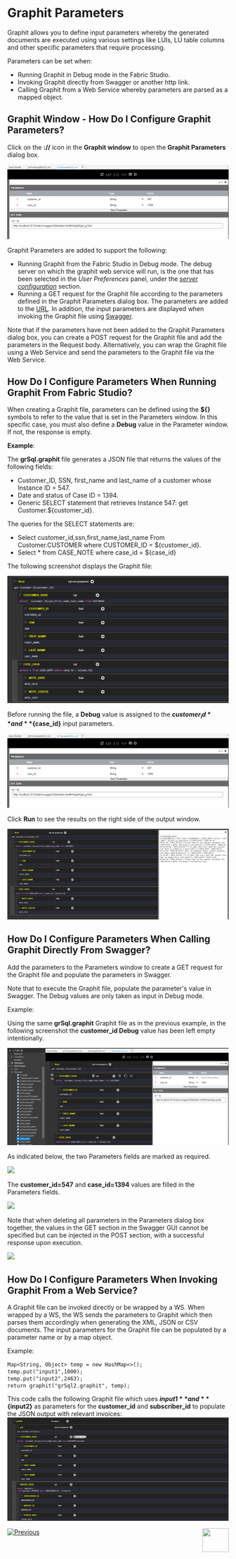 # Graphit Parameters

Graphit allows you to define input parameters whereby the generated documents are executed using various settings like LUIs, LU table columns and other specific parameters that require processing.

Parameters can be set when:
- Running Graphit in Debug mode in the Fabric Studio.
- Invoking Graphit directly from Swagger or another http link.
- Calling Graphit from a Web Service whereby parameters are parsed as a mapped object. 

## Graphit Window - How Do I Configure Graphit Parameters?
Click on the **://** icon in the **Graphit window** to open the **Graphit Parameters** dialog box. 

![](/articles/15_web_services_and_graphit/17_Graphit/images/38_graphit_with_parameters.PNG)

Graphit Parameters are added to support the following:
- Running Graphit from the Fabric Studio in Debug mode. The debug server on which the graphit web service will run, is the one that has been selected in the *User Preferences* panel, under the [*server configuration*](/articles/04_fabric_studio/04_user_preferences.md#what-is-the-purpose-of-the-server-configuration-tab) section.  
- Running a GET request for the Graphit file according to the parameters defined in the Graphit Parameters dialog box. The parameters are added to the [URL](/articles/15_web_services_and_graphit/12_Supported_Verbs_Get.md#get-based-on-graphit-file). In addition, the input parameters are displayed when invoking the Graphit file using [Swagger](/articles/15_web_services_and_graphit/09_swagger.md).

Note that if the parameters have not been added to the Graphit Parameters dialog box, you can create a POST request for the Graphit file and add the parameters in the Request body. Alternatively, you can wrap the Graphit file using a Web Service and send the parameters to the Graphit file via the Web Service. 

## How Do I Configure Parameters When Running Graphit From Fabric Studio?
When creating a Graphit file, parameters can be defined using the **${}** symbols to refer to the value that is set in the Parameters window. In this specific case, you must also define a **Debug** value in the Parameter window. If not, the response is empty.


**Example**: 
 
 The **grSql.graphit** file generates a JSON file that returns the values of the following fields:
- Customer_ID, SSN, first_name and last_name of a customer whose Instance ID = 547.  
- Date and status of Case ID = 1394.
- Generic SELECT statement that retrieves Instance 547: get Customer.${customer_id}.

The queries for the SELECT statements are:
- Select customer_id,ssn,first_name,last_name From Customer.CUSTOMER where CUSTOMER_ID = ${customer_id}.
- Select * from CASE_NOTE where case_id = ${case_id}

The following screenshot displays the Graphit file:

![](/articles/15_web_services_and_graphit/17_Graphit/images/35_graphit_with_parameters.PNG)

Before running the file, a **Debug** value is assigned to the **${customer_id}** and **${case_id}** input parameters.

![](/articles/15_web_services_and_graphit/17_Graphit/images/38_graphit_with_parameters.PNG)  

Click **Run** to see the results on the right side of the output window.

![](/articles/15_web_services_and_graphit/17_Graphit/images/39_graphit_with_parameters.PNG)

## How Do I Configure Parameters When Calling Graphit Directly From Swagger?
Add the parameters to the Parameters window to create a GET request for the Graphit file and populate the parameters in Swagger. 

Note that to execute the Graphit file, populate the parameter's value in Swagger. The Debug values are only taken as input in Debug mode.

Example:

Using the same **grSql.graphit** Graphit file as in the previous example, in the following screenshot the **customer_id Debug** value has been left empty intentionally.

![](/articles/15_web_services_and_graphit/17_Graphit/images/40_graphit_with_parameters.PNG)

As indicated below, the two Parameters fields are marked as required.

![](/articles/15_web_services_and_graphit/17_Graphit/images/42_graphit_with_parameters.PNG)

The **customer_id=547** and **case_id=1394** values are filled in the Parameters fields. 

![](/articles/15_web_services_and_graphit/17_Graphit/images/43_graphit_with_parameters.PNG)

Note that when deleting all parameters in the Parameters dialog box together, the values in the GET section in the Swagger GUI cannot be specified but can be injected in the POST section, with a successful response upon execution.

![](/articles/15_web_services_and_graphit/17_Graphit/images/44_graphit_with_parameters.PNG)

## How Do I Configure Parameters When Invoking Graphit From a Web Service?
A Graphit file can be invoked directly or be wrapped by a WS. When wrapped by a WS, the WS sends the parameters to Graphit which then parses them accordingly when generating the XML, JSON or CSV documents. The input parameters for the Graphit file can be populated by a parameter name or by a map object.

Example:

<pre><code>Map&lt;String, Object&gt; temp = new HashMap&lt;&gt;();
temp.put("input1",1000);
temp.put("input2",2463);
return graphit("grSql2.graphit", temp);</code></pre>


This code calls the following Graphit file which uses **${input1}** and **${input2}** as parameters for the **customer_id** and **subscriber_id** to populate the JSON output with relevant invoices:
![](/articles/15_web_services_and_graphit/17_Graphit/images/46a_graphit_with_parameters.PNG)
        
        






[![Previous](/articles/images/Previous.png)](/articles/15_web_services_and_graphit/17_Graphit/05_graphit_debugging.md)[<img align="right" width="60" height="54" src="/articles/images/Next.png">](/articles/15_web_services_and_graphit/17_Graphit/07_invoking_graphit_files.md)










